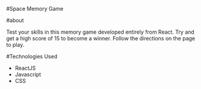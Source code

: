 #Space Memory Game

#about

Test your skills in this memory game developed entirely from React. Try and get a high score of 15 to become a winner.  Follow the directions on the page to play.

#Technologies Used

- ReactJS
- Javascript
- CSS

